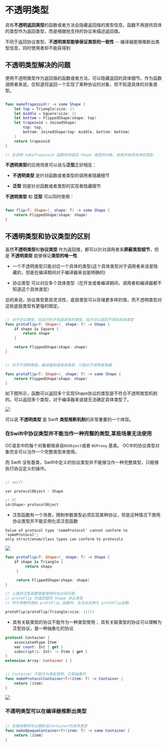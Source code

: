 # 不透明类型

具有**不透明返回类型**的函数或者方法会隐藏返回值的类型信息。函数不再提供具体的类型作为返回类型，而是根据他支持的协议来描述返回值。

不同于返回协议类型，**不透明类型能够保证类型的一致性** -- 编译器能够推断出类型信息，同时使用者却不能获得到


## 不透明类型解决的问题

使用不透明类型作为返回值的函数或者方法，可以隐藏返回的具体细节。作为函数调用者来说，仅知道将返回一个实现了某种协议的对象，但不知道具体的对象类型。

```swift

func makeTrapezoid() -> some Shape {
    let top = Triangle(size: 2)
    let middle = Square(size: 2)
    let bottom = FlippedShape(shape: top)
    let trapezoid = JoinedShape(
        top: top,
        bottom: JoinedShape(top: middle, bottom: bottom)
    )
    return trapezoid
}

// 在调用 makeTrapezoid 函数时将返回 Shape 类型的对象，但是并指导具体的类型


```

**不透明类型**的应用场景可以说与**泛型**正好相反：

- **不透明类型** 是针对函数或者类型的调用者隐藏细节

- **泛型** 则是针对函数或者类型的实现者隐藏细节

**不透明类型** 和 **泛型** 可以同时使用：


```swift

func flip<T: Shape>(_ shape: T) -> some Shape {
    return FlippedShape(shape: shape) 
}


```


## 不透明类型和协议类型的区别

虽然**不透明类型**和**协议类型** 作为返回值，都可以针对调用者来**屏蔽类型细节**，但是 **不透明类型** 能够保证**类型的唯一性**

- 一个不透明类型只能对应一个具体的类型(这个具体类型对于调用者来说是隐藏的，但是在编译期间对于编译器来说是明确的)

- 协议类型 可以对应多个具体类型（在开发或者编译期间，调用者和编译器都不知道这个具体类型）

总的来说，协议类型更具灵活性，底层类型可以存储更多样的值，而不透明类型对这些底层类型有更强的限定。

```swift

// 对于协议类型，在运行时才知道具体的类型，因为可以返回不同的具体类型
func protoFlip<T: Shape>(_ shape: T) -> Shape {
    if shape is Square {
        return shape
    }

    return FlippedShape(shape: shape)
}


// 对于不透明类型，编译器知道具体类型，只是对于调用者隐藏 

func protoFlip<T: Shape>(_ shape: T) -> some Shape {
    return FlippedShape(shape: shape)
}

```

如下图所示，函数可以返回多个实现Shape协议的类型是不符合不透明类型机制的。可以返回多个类型，对于编译器来说就无法确定具体类型了。

![](https://gitee.com/existorlive/exist-or-live-pic/raw/master/%E6%88%AA%E5%B1%8F2021-01-29%20%E4%B8%8B%E5%8D%8811.43.46.png)

可以说 **不透明类型** 是 Swift **类型推断机制**的非常重要的一个体现。

### 在Swift中协议类型并不能当作一种完整的类型,某些场景无法使用

OC语言中的每个对象都继承自`NSObject`或者 `NSProxy` 基类。 OC中的协议类型对象完全可以当作一个完整类型来使用。

而 Swift 没有基类，Swift中定义的协议类型并不能够当作一种完整类型，只能够执行协议定义的操作。

```c

// swift

var protocolObject : Shape 

// OC
id<Shape> protocolObject 


```

- 泛型函数有一个场景，限制参数类型必须实现某种协议，但是这种情况下使用协议类型并不能实例化该泛型函数

```
Value of protocol type 'someProtocol' cannot conform to 'someProtocol'; 
only struct/enum/class types can conform to protocols
```

![](https://gitee.com/existorlive/exist-or-live-pic/raw/master/%E6%88%AA%E5%B1%8F2021-01-30%20%E4%B8%8A%E5%8D%881.51.11.png)

```swift
func protoFlip<T: Shape>(_ shape: T) -> Shape {
    if shape is Triangle {
         return shape
     }

     return FlippedShape(shape: shape)
}

// 上面的泛型函数嵌套使用时会出现问题，
// protoFlip 的返回值时 Shape 协议类型
// 作为参数传递给 protoFlip 函数时，无法去实例化 protoFlip函数

protoFlip(protoFlip(Triangle(size: 11)))

```

- 具有关联类型的协议不能作为一种类型使用； 具有关联类型的协议可以理解为泛型协议，是一种抽象化的协议

```swift
protocol Container {
    associatedtype Item
    var count: Int { get }
    subscript(i: Int) -> Item { get }
}
extension Array: Container { }


// Container 不能作为类型使用，它是抽象的
func makeProtocolContainer<T>(item: T) -> Container {
    return [item]
}
```
![](https://gitee.com/existorlive/exist-or-live-pic/raw/master/%E6%88%AA%E5%B1%8F2021-01-30%20%E4%B8%8A%E5%8D%881.58.08.png)

### 不透明类型可以在编译器推断出类型

```swift

// 在编译期间可以推断出Container的具体类型
func makeOpaqueContainer<T>(item: T) -> some Container {
    return [item]
}

```







